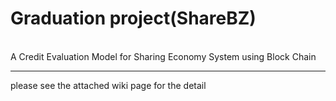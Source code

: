 # Graduation project(ShareBZ)

<br>
A Credit Evaluation Model for Sharing Economy System using Block Chain

<br>

<hr>
please see the attached wiki page for the detail
